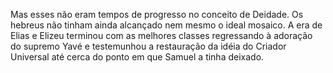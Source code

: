 ﻿Mas esses não eram tempos de progresso no conceito de Deidade. Os hebreus não tinham ainda alcançado nem mesmo o ideal mosaico. A era de Elias e Elizeu terminou com as melhores classes regressando à adoração do supremo  Yavé e testemunhou a restauração da idéia do Criador Universal até cerca do ponto em que Samuel a tinha deixado.